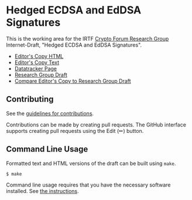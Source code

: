 # Hedged ECDSA and EdDSA Signatures

This is the working area for the IRTF [Crypto Forum Research Group](https://datatracker.ietf.org/rg/cfrg/documents/) Internet-Draft, "Hedged ECDSA and EdDSA Signatures".

* [Editor's Copy HTML](https://cfrg.github.io/draft-irtf-cfrg-det-sigs-with-noise/#go.draft-irtf-cfrg-det-sigs-with-noise.html)
* [Editor's Copy Text](https://cfrg.github.io/draft-irtf-cfrg-det-sigs-with-noise/draft-irtf-cfrg-det-sigs-with-noise.txt)
* [Datatracker Page](https://datatracker.ietf.org/doc/draft-irtf-cfrg-det-sigs-with-noise)
* [Research Group Draft](https://datatracker.ietf.org/doc/html/draft-irtf-cfrg-det-sigs-with-noise)
* [Compare Editor's Copy to Research Group Draft](https://cfrg.github.io/draft-irtf-cfrg-det-sigs-with-noise/#go.draft-irtf-cfrg-det-sigs-with-noise.diff)


## Contributing

See the
[guidelines for contributions](https://github.com/cfrg/draft-irtf-cfrg-det-sigs-with-noise/blob/main/CONTRIBUTING.md).

Contributions can be made by creating pull requests.
The GitHub interface supports creating pull requests using the Edit (✏) button.


## Command Line Usage

Formatted text and HTML versions of the draft can be built using `make`.

```sh
$ make
```

Command line usage requires that you have the necessary software installed.  See
[the instructions](https://github.com/martinthomson/i-d-template/blob/main/doc/SETUP.md).

